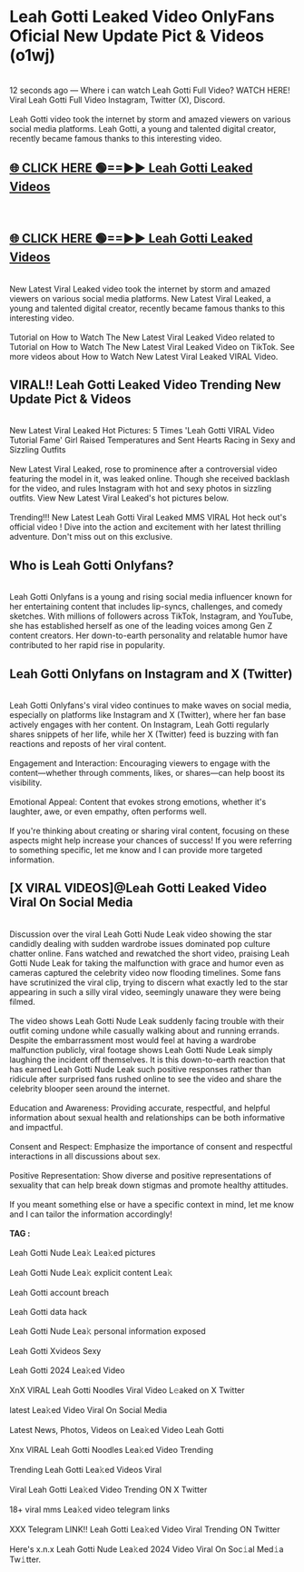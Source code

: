 # Leah Gotti Leaked Video OnlyFans Oficial New Update Pict & Videos (o1wj)
<br>
12 seconds ago — Where i can watch Leah Gotti Full Video? WATCH HERE! Viral Leah Gotti Full Video Instagram, Twitter (X), Discord.
<br><br>
Leah Gotti video took the internet by storm and amazed viewers on various social media platforms. Leah Gotti, a young and talented digital creator, recently became famous thanks to this interesting video.
<br>
<h2><a href="https://play.trustnlinepharmacy.us?title=Leah_Gotti">🌐 CLICK HERE 🟢==►► Leah Gotti Leaked Videos</a></h2>
<br>
<h2><a href="https://play.trustnlinepharmacy.us?title=Leah_Gotti">🌐 CLICK HERE 🟢==►► Leah Gotti Leaked Videos</a></h2>
<br>
New Latest Viral Leaked video took the internet by storm and amazed viewers on various social media platforms. New Latest Viral Leaked, a young and talented digital creator, recently became famous thanks to this interesting video.
<br><br>
Tutorial on How to Watch The New Latest Viral Leaked Video related to Tutorial on How to Watch The New Latest Viral Leaked Video on TikTok. See more videos about How to Watch New Latest Viral Leaked VIRAL Video.
<br>
<h2>VIRAL!! Leah Gotti Leaked Video Trending New Update Pict & Videos</h2>
<br>
New Latest Viral Leaked Hot Pictures: 5 Times 'Leah Gotti VIRAL Video Tutorial Fame' Girl Raised Temperatures and Sent Hearts Racing in Sexy and Sizzling Outfits
<br><br>
New Latest Viral Leaked, rose to prominence after a controversial video featuring the model in it, was leaked online. Though she received backlash for the video, and rules Instagram with hot and sexy photos in sizzling outfits. View New Latest Viral Leaked's hot pictures below.
<br><br>
Trending!!! New Latest Leah Gotti Viral Leaked MMS VIRAL Hot heck out's official video ! Dive into the action and excitement with her latest thrilling adventure. Don't miss out on this exclusive.
<br>
<h2>Who is Leah Gotti Onlyfans?</h2>
<br>
Leah Gotti Onlyfans is a young and rising social media influencer known for her entertaining content that includes lip-syncs, challenges, and comedy sketches. With millions of followers across TikTok, Instagram, and YouTube, she has established herself as one of the leading voices among Gen Z content creators. Her down-to-earth personality and relatable humor have contributed to her rapid rise in popularity.
<br>
<h2>Leah Gotti Onlyfans on Instagram and X (Twitter)</h2>
<br>
Leah Gotti Onlyfans's viral video continues to make waves on social media, especially on platforms like Instagram and X (Twitter), where her fan base actively engages with her content. On Instagram, Leah Gotti regularly shares snippets of her life, while her X (Twitter) feed is buzzing with fan reactions and reposts of her viral content.
<br><br>
Engagement and Interaction: Encouraging viewers to engage with the content—whether through comments, likes, or shares—can help boost its visibility.
<br><br>
Emotional Appeal: Content that evokes strong emotions, whether it's laughter, awe, or even empathy, often performs well.
<br><br>
If you're thinking about creating or sharing viral content, focusing on these aspects might help increase your chances of success! If you were referring to something specific, let me know and I can provide more targeted information.
<br>
<h2>[X VIRAL VIDEOS]@Leah Gotti Leaked Video Viral On Social Media</h2>
<br>
Discussion over the viral Leah Gotti Nude Leak video showing the star candidly dealing with sudden wardrobe issues dominated pop culture chatter online. Fans watched and rewatched the short video, praising Leah Gotti Nude Leak for taking the malfunction with grace and humor even as cameras captured the celebrity video now flooding timelines. Some fans have scrutinized the viral clip, trying to discern what exactly led to the star appearing in such a silly viral video, seemingly unaware they were being filmed.
<br><br>
The video shows Leah Gotti Nude Leak suddenly facing trouble with their outfit coming undone while casually walking about and running errands. Despite the embarrassment most would feel at having a wardrobe malfunction publicly, viral footage shows Leah Gotti Nude Leak simply laughing the incident off themselves. It is this down-to-earth reaction that has earned Leah Gotti Nude Leak such positive responses rather than ridicule after surprised fans rushed online to see the video and share the celebrity blooper seen around the internet.
<br><br>
Education and Awareness: Providing accurate, respectful, and helpful information about sexual health and relationships can be both informative and impactful.
<br><br>
Consent and Respect: Emphasize the importance of consent and respectful interactions in all discussions about sex.
<br><br>
Positive Representation: Show diverse and positive representations of sexuality that can help break down stigmas and promote healthy attitudes.
<br><br>
If you meant something else or have a specific context in mind, let me know and I can tailor the information accordingly!
<br><br>
<strong>TAG :</strong>
<br><br>
Leah Gotti Nude Lea𝚔 Lea𝚔ed pictures
<br><br>
Leah Gotti Nude Lea𝚔 explicit content Lea𝚔
<br><br>
Leah Gotti account breach
<br><br>
Leah Gotti data hack
<br><br>
Leah Gotti Nude Lea𝚔 personal information exposed
<br><br>
Leah Gotti Xvideos Sexy
<br><br>
Leah Gotti 2024 Lea𝚔ed Video
<br><br>
XnX VIRAL Leah Gotti Noodles Viral Video L𝚎aked on X Twitter
<br><br>
latest Lea𝚔ed Video Viral On Social Media
<br><br>
Latest News, Photos, Videos on Lea𝚔ed Video Leah Gotti
<br><br>
Xnx VIRAL Leah Gotti Noodles Lea𝚔ed Video Trending
<br><br>
Trending Leah Gotti Lea𝚔ed Videos Viral
<br><br>
Viral Leah Gotti Lea𝚔ed Video Trending ON X Twitter
<br><br>
18+ viral mms Lea𝚔ed video telegram links
<br><br>
XXX Telegram LINK!! Leah Gotti Lea𝚔ed Video Viral Trending ON Twitter
<br><br>
Here's x.n.x Leah Gotti Nude Lea𝚔ed 2024 Video Viral On Soc𝚒al Med𝚒a Tw𝚒tter.